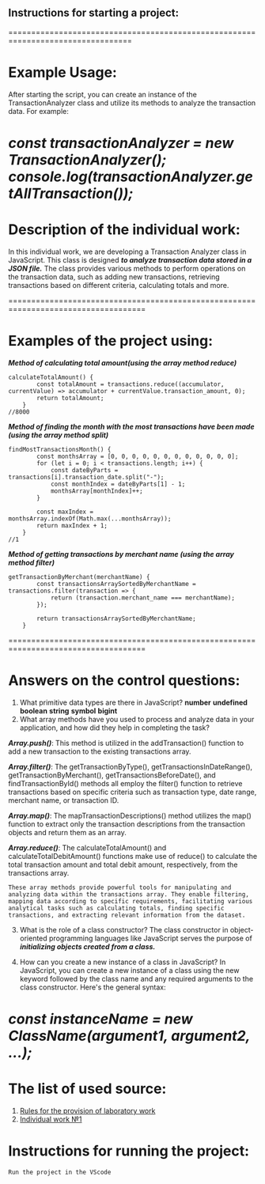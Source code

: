 ## Instructions for starting a project:

=================================================================================
# Example Usage:
After starting the script, you can create an instance of the TransactionAnalyzer class and utilize its methods to analyze the transaction data. For example:

***const transactionAnalyzer = new TransactionAnalyzer();***
***console.log(transactionAnalyzer.getAllTransaction());***
====================================================================================
# Description of the individual work:

In this individual work, we are developing a Transaction Analyzer class in JavaScript. This class is designed ***to analyze transaction data stored in a JSON file.*** The class provides various methods to perform operations on the transaction data, such as adding new transactions, retrieving transactions based on different criteria, calculating totals and more.

====================================================================================
# Examples of the project using: 
***Method of calculating total amount(using the array method reduce)***
```
calculateTotalAmount() {
        const totalAmount = transactions.reduce((accumulator, currentValue) => accumulator + currentValue.transaction_amount, 0);
        return totalAmount;
    }
//8000
```
***Method of finding the month with the most transactions have been made (using the array method split)***
```
findMostTransactionsMonth() {
        const monthsArray = [0, 0, 0, 0, 0, 0, 0, 0, 0, 0, 0, 0];
        for (let i = 0; i < transactions.length; i++) {
            const dateByParts = transactions[i].transaction_date.split("-");
            const monthIndex = dateByParts[1] - 1;
            monthsArray[monthIndex]++;
        }

        const maxIndex = monthsArray.indexOf(Math.max(...monthsArray));
        return maxIndex + 1;
    }
//1
```
***Method of getting transactions by merchant name (using the array method filter)***
```
getTransactionByMerchant(merchantName) {
        const transactionsArraySortedByMerchantName = transactions.filter(transaction => {
            return (transaction.merchant_name === merchantName);
        });

        return transactionsArraySortedByMerchantName;
    }
```
====================================================================================
# Answers on the control questions:
1. What primitive data types are there in JavaScript?
   **number**
    **undefined**
    **boolean**
   **string**
    **symbol**
    **bigint**
2. What array methods have you used to process and analyze data in your application, and how did they help in completing the task?

 ***Array.push()***: This method is utilized in the addTransaction() function to add a new transaction to the existing transactions array.

***Array.filter()***: The getTransactionByType(), getTransactionsInDateRange(), getTransactionByMerchant(), getTransactionsBeforeDate(), and findTransactionById() methods all employ the filter() function to retrieve transactions based on specific criteria such as transaction type, date range, merchant name, or transaction ID.

***Array.map()***: The mapTransactionDescriptions() method utilizes the map() function to extract only the transaction descriptions from the transaction objects and return them as an array.

***Array.reduce()***: The calculateTotalAmount() and calculateTotalDebitAmount() functions make use of reduce() to calculate the total transaction amount and total debit amount, respectively, from the transactions array.

`These array methods provide powerful tools for manipulating and analyzing data within the transactions array. They enable filtering, mapping data according to specific requirements, facilitating various analytical tasks such as calculating totals, finding specific transactions, and extracting relevant information from the dataset.`

3. What is the role of a class constructor?
The class constructor in object-oriented programming languages like JavaScript serves the purpose of ***initializing objects created from a class.*** 

4. How can you create a new instance of a class in JavaScript?
In JavaScript, you can create a new instance of a class using the new keyword followed by the class name and any required arguments to the class constructor. Here's the general syntax:

***const instanceName = new ClassName(argument1, argument2, ...);***
========================================================================================
# The list of used source:
1. [Rules for the provision of laboratory work](https://github.com/MSU-Courses/javascript_typescript/blob/main/lab/lab_guidelines.md)
2. [Individual work №1](https://github.com/MSU-Courses/javascript_typescript/blob/main/lab/LI1/JS01.md)

# Instructions for running the project:
`Run the project in the VScode`
